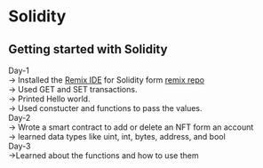 # Solidity
<h2>Getting started with Solidity</h2>
Day-1<br>
-> Installed the <a href="https://remix.ethereum.org/#lang=en&optimize=false&runs=200&evmVersion=null&version=soljson-v0.8.26+commit.8a97fa7a.js">Remix IDE</a> for Solidity form <a href="https://github.com/ethereum/remix-desktop">remix repo</a><br>
-> Used GET and SET transactions.<br>
-> Printed Hello world.<br>
-> Used constucter and functions to pass the values.<br>
Day-2<br>
-> Wrote a smart contract to add or delete an NFT form an account<br>
-> learned data types like uint, int, bytes, address, and bool<br>
Day-3<br>
->Learned about the functions and how to use them <br>
